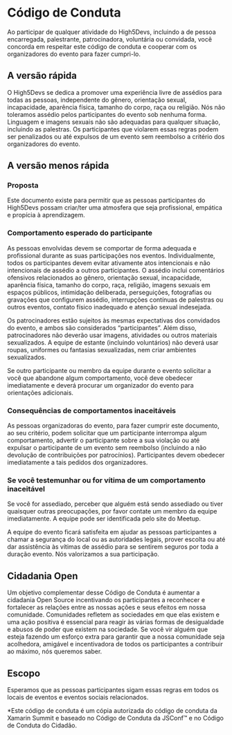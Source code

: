 # Código de Conduta

Ao participar de qualquer atividade do High5Devs, incluindo a de pessoa encarregada, palestrante, patrocinadora, voluntária ou convidada, você concorda em respeitar este código de conduta e cooperar com os organizadores do evento para fazer cumpri-lo.

## A versão rápida

O High5Devs se dedica a promover uma experiência livre de assédios para todas as pessoas, independente do gênero, orientação sexual, incapacidade, aparência física, tamanho do corpo, raça ou religião. Nós não toleramos assédio pelos participantes do evento sob nenhuma forma. Linguagem e imagens sexuais não são adequadas para qualquer situação, incluindo as palestras. Os participantes que violarem essas regras podem ser penalizados ou até expulsos de um evento sem reembolso a critério dos organizadores do evento.

## A versão menos rápida

### Proposta

Este documento existe para permitir que as pessoas participantes do High5Devs possam criar/ter uma atmosfera que seja profissional, empática e propícia à aprendizagem.

### Comportamento esperado do participante

As pessoas envolvidas devem se comportar de forma adequada e profissional durante as suas participações nos eventos. Individualmente, todos os participantes devem evitar ativamente atos intencionais e não intencionais de assédio a outros participantes. O assédio inclui comentários ofensivos relacionados ao gênero, orientação sexual, incapacidade, aparência física, tamanho do corpo, raça, religião, imagens sexuais em espaços públicos, intimidação deliberada, perseguições, fotografias ou gravações que configurem assédio, interrupções contínuas de palestras ou outros eventos, contato físico inadequado e atenção sexual indesejada.

Os patrocinadores estão sujeitos às mesmas expectativas dos convidados do evento, e ambos são considerados “participantes”. Além disso, patrocinadores não deverão usar imagens, atividades ou outros materiais sexualizados. A equipe de estante (incluindo voluntários) não deverá usar roupas, uniformes ou fantasias sexualizadas, nem criar ambientes sexualizados.

Se outro participante ou membro da equipe durante o evento solicitar a você que abandone algum comportamento, você deve obedecer imediatamente e deverá procurar um organizador do evento para orientações adicionais.

### Consequências de comportamentos inaceitáveis

As pessoas organizadoras do evento, para fazer cumprir este documento, ao seu critério, podem solicitar que um participante interrompa algum comportamento, advertir o participante sobre a sua violação ou até expulsar o participante de um evento sem reembolso (incluindo a não devolução de contribuições por patrocínios). Participantes devem obedecer imediatamente a tais pedidos dos organizadores.

### Se você testemunhar ou for vítima de um comportamento inaceitável

Se você for assediado, perceber que alguém está sendo assediado ou tiver quaisquer outras preocupações, por favor contate um membro da equipe imediatamente. A equipe pode ser identificada pelo site do Meetup.

A equipe do evento ficará satisfeita em ajudar as pessoas participantes a chamar a segurança do local ou as autoridades legais, prover escolta ou até dar assistência às vítimas de assédio para se sentirem seguros por toda a duração evento. Nós valorizamos a sua participação.

## Cidadania Open

Um objetivo complementar desse Código de Conduta é aumentar a cidadania Open Source incentivando os participantes a reconhecer e fortalecer as relações entre as nossas ações e seus efeitos em nossa comunidade. Comunidades refletem as sociedades em que elas existem e uma ação positiva é essencial para reagir às várias formas de desigualdade e abusos de poder que existem na sociedade. Se você vir alguém que esteja fazendo um esforço extra para garantir que a nossa comunidade seja acolhedora, amigável e incentivadora de todos os participantes a contribuir ao máximo, nós queremos saber.

## Escopo

Esperamos que as pessoas participantes sigam essas regras em todos os locais de eventos e eventos sociais relacionados.

*Este código de conduta é um cópia autorizada do código de conduta da Xamarin Summit e baseado no Código de Conduta da JSConf™ e no Código de Conduta do Cidadão.
